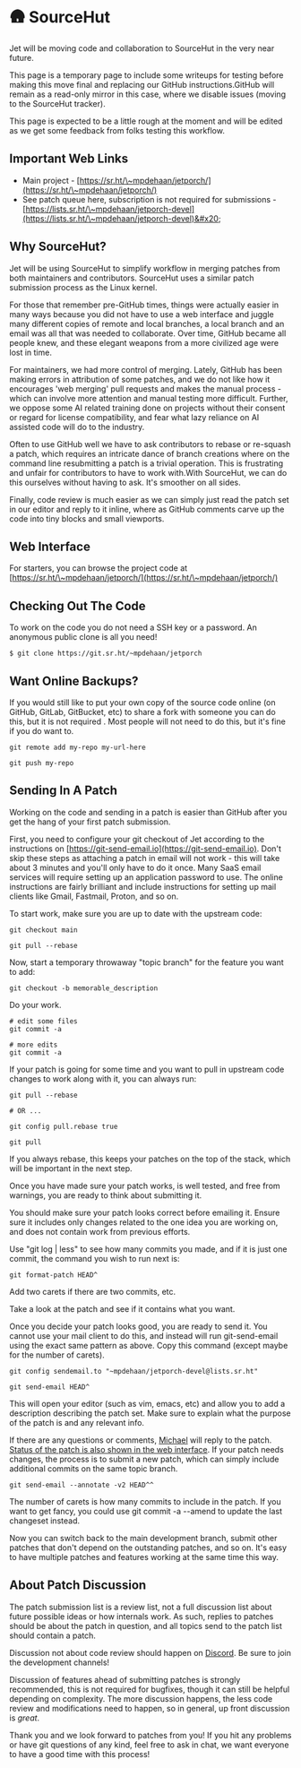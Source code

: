 # 🛖 SourceHut

Jet will be moving code and collaboration to SourceHut in the very near future.&#x20;

This page is a temporary page to include some writeups for testing before making this move final and replacing our GitHub instructions.GitHub will remain as a read-only mirror in this case, where we disable issues (moving to the SourceHut tracker).

This page is expected to be a little rough at the moment and will be edited as we get some feedback from folks testing this workflow.

## Important Web Links

* Main project - [https://sr.ht/\~mpdehaan/jetporch/](https://sr.ht/\~mpdehaan/jetporch/)
* See patch queue here, subscription is not required for submissions - [https://lists.sr.ht/\~mpdehaan/jetporch-devel](https://lists.sr.ht/\~mpdehaan/jetporch-devel)&#x20;

## Why SourceHut?

Jet will be using SourceHut to simplify workflow in merging patches from both maintainers and contributors. SourceHut uses a similar patch submission process as the Linux kernel.

For those that remember pre-GitHub times, things were actually easier in many ways because you did not have to use a web interface and juggle many different copies of remote and local branches, a local branch and an email was all that was needed to collaborate. Over time, GitHub became all people knew, and these elegant weapons from a more civilized age were lost in time.

For maintainers, we had more control of merging. Lately, GitHub has been making errors in attribution of some patches, and we do not like how it encourages 'web merging' pull requests and makes the manual process - which can involve more attention and manual testing more difficult. Further, we oppose some AI related training done on projects without their consent or regard for license compatibility, and fear what lazy reliance on AI assisted code will do to the industry.

Often to use GitHub well we have to ask contributors to rebase or re-squash a patch, which requires an intricate dance of branch creations where on the command line resubmitting a patch is a trivial operation. This is frustrating and unfair for contributors to have to work with.With SourceHut, we can do this ourselves without having to ask. It's smoother on all sides.

Finally, code review is much easier as we can simply just read the patch set in our editor and reply to it inline, where as GitHub comments carve up the code into tiny blocks and small viewports.

## Web Interface

For starters, you can browse the project code at [https://sr.ht/\~mpdehaan/jetporch/](https://sr.ht/\~mpdehaan/jetporch/)

## Checking Out The Code

To work on the code you do not need a SSH key or a password. An anonymous public clone is all you need!&#x20;

```
$ git clone https://git.sr.ht/~mpdehaan/jetporch
```

## Want Online Backups?

If you would still like to put your own copy of the source code online (on GitHub, GitLab, GitBucket, etc) to share a fork with someone you can do this, but it is not required . Most people will not need to do this, but it's fine if you do want to.

```
git remote add my-repo my-url-here

git push my-repo
```

## Sending In A Patch

Working on the code and sending in a patch is easier than GitHub after you get the hang of your first patch submission.

First, you need to configure your git checkout of Jet according to the instructions on [https://git-send-email.io](https://git-send-email.io).  Don't skip these steps as attaching a patch in email will not work - this will take about 3 minutes and you'll only have to do it once.  Many SaaS email services will require setting up an application password to use. The online instructions are fairly brilliant and include instructions for setting up mail clients like Gmail, Fastmail, Proton, and so on.

To start work, make sure you are up to date with the upstream code:

```
git checkout main

git pull --rebase
```

Now, start a temporary throwaway "topic branch" for the feature you want to add:

```
git checkout -b memorable_description
```

Do your work. &#x20;

```
# edit some files
git commit -a

# more edits
git commit -a
```

If your patch is going for some time and you want to pull in upstream code changes to work along with it, you can always run:

```
git pull --rebase

# OR ...

git config pull.rebase true

git pull
```

If you always rebase, this keeps your patches on the top of the stack, which will be important in the next step.&#x20;

Once you have made sure your patch works, is well tested, and free from warnings, you are ready to think about submitting it.&#x20;

You should make sure your patch looks correct before emailing it. Ensure sure it includes only changes related to the one idea you are working on, and does not contain work from previous efforts.

Use "git log | less" to see how many commits you made, and if it is just one commit, the command you wish to run next is:

```
git format-patch HEAD^
```

Add two carets if there are two commits, etc.

Take a look at the patch and see if it contains what you want.

Once you decide your patch looks good, you are ready to send it. You cannot use your mail client to do this, and instead will run git-send-email using the exact same pattern as above. Copy this command (except maybe for the number of carets).

```
git config sendemail.to "~mpdehaan/jetporch-devel@lists.sr.ht"

git send-email HEAD^ 
```

This will open your editor (such as vim, emacs, etc) and allow you to add a description describing the patch set.  Make sure to explain what the purpose of the patch is and any relevant info.

If there are any questions or comments, [Michael](https://home.laserllama.net) will reply to the patch. [Status of the patch is also shown in the web interface](https://lists.sr.ht/\~mpdehaan/jetporch-devel).  If your patch needs changes, the process is to submit a new patch, which can simply include additional commits on the same topic branch.&#x20;

```
git send-email --annotate -v2 HEAD^^
```

The number of carets is how many commits to include in the patch.  If you want to get fancy, you could use git commit -a --amend to update the last changeset instead.

Now you can switch back to the main development branch, submit other patches that don't depend on the outstanding patches, and so on.  It's easy to have multiple patches and features working at the same time this way.

## About Patch Discussion

The patch submission list is a review list, not a full discussion list about future possible ideas or how internals work.  As such, replies to patches should be about the patch in question, and all topics send to the patch list should contain a patch.

Discussion not about code review should happen on [Discord](discord-chat.md). Be sure to join the development channels!

Discussion of features ahead of submitting patches is strongly recommended, this is not required for bugfixes, though it can still be helpful depending on complexity. The more discussion happens, the less code review and modifications need to happen, so in general, up front discussion is _great_.&#x20;

Thank you and we look forward to patches from you!  If you hit any problems or have git questions of any kind, feel free to ask in chat, we want everyone to have a good time with this process!

